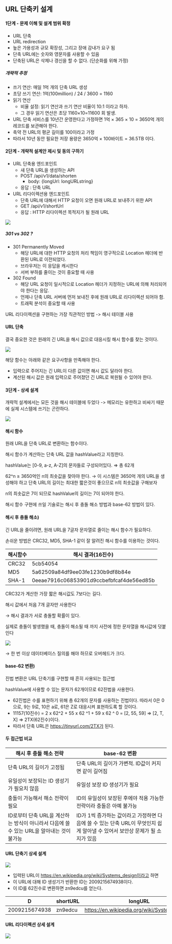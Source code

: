 ## URL 단축키 설계

#### 1단계 - 문제 이해 및 설계 범위 확정
- URL 단축
- URL redirection
- 높은 가용성과 규모 확장성, 그리고 장애 감내가 요구 됨
- 단축 URL에는 숫자와 영문자를 사용할 수 있음
- 단축된 URL은 삭제나 갱신을 할 수 없다. (단순화를 위해 가정)

##### 개략적 추정

- 쓰기 연산: 매일 1억 개의 단축 URL 생성
- 초당 쓰기 연산: 1억(100million) / 24 / 3600 = 1160
- 읽기 연산
  - 비율 설정: 읽기 연산과 쓰기 연산 비율이 10:1 이라고 하자.
  - 그 경우 읽기 연산은 초당 1160×10=11600 회 발생.
- URL 단축 서비스를 10년간 운영한다고 가정하면 1억 × 365 × 10 = 3650억 개의 레코드를 보관해야 한다.
- 축약 전 URL의 평균 길이를 100이라고 가정
- 따라서 10년 동안 필요한 저장 용량은 3650억 × 100바이트 = 36.5TB 이다.

#### 2단계 - 개략적 설계안 제시 및 동의 구하기

- URL 단축용 엔드포인트
  - 새 단축 URL을 생성하는 API
  - POST /api/v1/data/shorten
    - body: {longUrl: longURLstring}
  - 응답 : 단축 URL
- URL 리다이렉션용 엔드포인트
  - 단축 URL에 대해서 HTTP 요청이 오면 원래 URL로 보내주기 위한 API
  - GET /api/v1/shortUrl
  - 응답 : HTTP 리다이렉션 목적지가 될 원래 URL

<img src="images/minjoo/url.png">

##### 301 vs 302 ?
- 301 Permanently Moved
  - 해당 URL에 대한 HTTP 요청의 처리 책임이 영구적으로 Location 헤더에 반환된 URL로 이전되었다.
  - 브라우저는 이 응답을 캐시한다
  - 서버 부하를 줄이는 것이 중요할 때 사용
- 302 Found
  - 해당 URL 요청이 일시적으로 Location 헤더가 지정하는 URL에 의해 처리되어야 한다는 응답.
  - 언제나 단축 URL 서버에 먼저 보내진 후에 원래 URL로 리다이렉션 되어야 함.
  - 트래픽 분석이 중요할 때 사용
 
URL 리다이렉션을 구현하는 가장 직관적인 방법
-> 해시 테이블 사용

#### URL 단축

결국 중요한 것은 원래의 긴 URL을 해시 값으로 대응시킬 해시 함수를 찾는 것이다.

<img src="images/minjoo/fx.jpeg">

해당 함수는 아래와 같은 요구사항을 만족해야 한다.

- 입력으로 주어지는 긴 URL이 다른 값이면 해시 값도 달라야 한다.
- 계산된 해시 값은 원래 입력으로 주어졌던 긴 URL로 복원될 수 있어야 한다.

#### 3단계 - 상세 설계

개략적 설계에서는 모든 것을 해시 테이블에 두었다
-> 메모리는 유한하고 비싸기 때문에 실제 시스템에 쓰기는 곤란하다.

<img src="images/minjoo/url2.jpeg">

#### 해시 함수

원래 URL을 단축 URL로 변환하는 함수이다.

해시 함수가 계산하는 단축 URL 값을 hashValue라고 지칭한다.

hashValue는 [0-9, a-z, A-Z]의 문자들로 구성되어있다. ⇒ 총 62개

62^n ≥ 3650억인 n의 최솟값을 찾아야 한다.
→ 이 시스템은 3650억 개의 URL을 생성해야 하고 단축 URL의 길이는 최대한 짧은것이 좋으므로 n의 최솟값을 구해보자

n의 최솟값은 7이 되므로 hashValue의 길이는 7이 되어야 한다.

해시 함수 구현에 쓰일 기술로는 해시 후 충돌 해소 방법과 base-62 방법이 있다.

#### 해시 후 충돌 해소)
긴 URL을 줄이려면, 원래 URL을 7글자 문자열로 줄이는 해시 함수가 필요하다. 

손쉬운 방법은 CRC32, MD5, SHA-1 같이 잘 알려진 해시 함수를 이용하는 것이다.

|해시함수|해시 결과(16진수)|
|------|---|
|CRC32|5cb54054|
|MD5|5a62509a84df9ee03fe1230b9df8b84e|
|SHA-1|0eeae7916c06853901d9ccbefbfcaf4de56ed85b|

CRC32가 계산한 가장 짧은 해시값도 7보다는 길다.

해시 값에서 처음 7개 글자만 사용한다

→ 해시 결과가 서로 충돌할 확률이 있다.

실제로 충돌이 발생했을 때, 충돌이 해소될 때 까지 사전에 정한 문자열을 해시값에 덧붙인다

<img src="images/minjoo/hash.jpeg">

→ 한 번 이상 데이터베이스 질의를 해야 하므로 오버헤드가 크다.

#### base-62 변환)
진법 변환은 URL 단축기를 구현할 때 흔히 사용되는 접근법

hashValue에 사용할 수 있는 문자가 62개이므로 62진법을 사용한다.

- 62진법은 수를 표현하기 위해 총 62개의 문자를 사용하는 진법이다. 따라서 0은 0으로, 9는 9로, 10은 a로, 61은 Z로 대응시켜 표현하도록 할 것이다.
- 11157(10진수) = 2 x 62^2 + 55 x 62 ^1 + 59 x 62 ^ 0 = [2, 55, 59] => [2, T, X] => 2TX(62진수)이다.
- 따라서 단축 URL은 https://tinyurl.com/2TX가 된다.

#### 두 접근법 비교

|해시 후 충돌 해소 전략|base-62 변환|
|------|---|
|단축 URL의 길이가 고정됨|단축 URL의 길이가 가변적. ID값이 커지면 같이 길어짐|
|유일성이 보장되는 ID 생성기가 필요치 않음|유일성 보장 ID 생성기가 필요|
|충돌이 가능해서 해소 전략이 필요|ID의 유일성이 보장된 후에야 적용 가능한 전략이라 충돌은 아예 불가능|
|ID로부터 단축 URL을 계산하는 방식이 아니라서 다음에 쓸 수 있는 URL을 알아내는 것이 불가능|ID가 1씩 증가하는 값이라고 가정하면 다음에 쓸 수 있는 단축 URL이 무엇인지 쉽게 알아낼 수 있어서 보안상 문제가 될 소지가 있음|

#### URL 단축기 상세 설계

<img src="images/minjoo/db.jpeg">

- 입력된 URL이 https://en.wikipedia.org/wiki/Systems_design이라고 하면
- 이 URL에 대해 ID 생성기가 반환한 ID는 2009215674938이다.
- 이 ID를 62진수로 변환하면 zn9edcu를 얻는다.

|D|shortURL|longURL|
|------|---|-----|
|2009215674938|zn9edcu|https://en.wikipedia.org/wiki/Systems_design|

#### URL 리다이렉션 상세 설계

<img src="images/minjoo/cache.jpeg">
